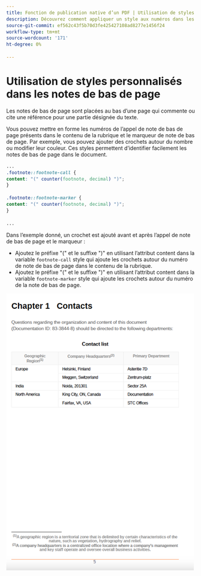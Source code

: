 ```yaml
---
title: Fonction de publication native d’un PDF | Utilisation de styles personnalisés dans les notes de bas de page
description: Découvrez comment appliquer un style aux numéros dans les notes de bas de page.
source-git-commit: ef562c43f5b70d3fe425427108ad8277e1456f24
workflow-type: tm+mt
source-wordcount: '171'
ht-degree: 0%

---
```


# Utilisation de styles personnalisés dans les notes de bas de page

Les notes de bas de page sont placées au bas d’une page qui commente ou cite une référence pour une partie désignée du texte.

Vous pouvez mettre en forme les numéros de l’appel de note de bas de page présents dans le contenu de la rubrique et le marqueur de note de bas de page. Par exemple, vous pouvez ajouter des crochets autour du nombre ou modifier leur couleur. Ces styles permettent d’identifier facilement les notes de bas de page dans le document.

```css
...
.footnote::footnote-call { 
content: "(" counter(footnote, decimal) ")"; 
} 

.footnote::footnote-marker { 
content: "(" counter(footnote, decimal) ")"; 
} 

...
```

Dans l’exemple donné, un crochet est ajouté avant et après l’appel de note de bas de page et le marqueur :

* Ajoutez le préfixe &quot;(&quot; et le suffixe &quot;)&quot; en utilisant l’attribut content dans la variable `footnote-call` style qui ajoute les crochets autour du numéro de note de bas de page dans le contenu de la rubrique.
* Ajoutez le préfixe &quot;(&quot; et le suffixe &quot;)&quot; en utilisant l’attribut content dans la variable `footnote-marker` style qui ajoute les crochets autour du numéro de la note de bas de page.

<img src="./assets/pdf-output-footer-numbers.png" alt="Pied de page en sortie du PDF" width="500">
